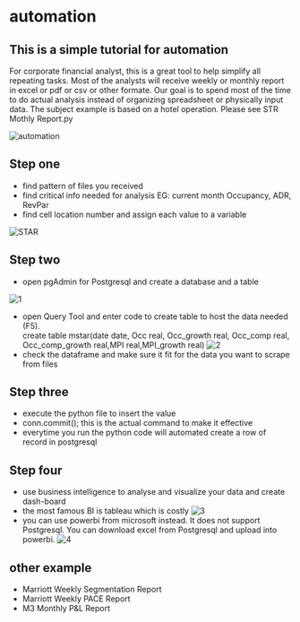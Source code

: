 # automation
## This is a simple tutorial for automation
For corporate financial analyst,  this is a great tool to help simplify all repeating tasks. 
Most of the analysts will receive weekly or monthly report in excel or pdf or csv or other formate.
Our goal is to spend most of the time to do actual analysis instead of organizing spreadsheet or physically input data.
The subject example is based on a hotel operation. Please see STR Mothly Report.py

![automation](https://user-images.githubusercontent.com/46503526/73231851-5d46f100-4179-11ea-99f6-700f147bff87.jpg)

## Step one 

- find pattern of files you received
- find critical info needed for analysis EG: current month Occupancy, ADR, RevPar
- find cell location number and assign each value to a variable 

![STAR](https://user-images.githubusercontent.com/46503526/73231891-7cde1980-4179-11ea-9f1a-7938b1956d19.PNG)

## Step two 
- open pgAdmin for Postgresql and create a database and a table 

![1](https://user-images.githubusercontent.com/46503526/73232389-faeef000-417a-11ea-8261-1da557182b48.PNG)
- open Query Tool and enter code to create table to host the data needed (F5).  
create table mstar(date date, Occ real, Occ_growth real, Occ_comp real, Occ_comp_growth real,MPI real,MPI_growth real)
![2](https://user-images.githubusercontent.com/46503526/73232568-92544300-417b-11ea-834d-c3bea7d96928.PNG)
- check the dataframe and make sure it fit for the data you want to scrape from files

## Step three 
- execute the python file to insert the value 
- conn.commit(); this is the actual command to make it effective
- everytime you run the python code will automated create a row of record in postgresql

## Step four
- use business intelligence to analyse and visualize your data and create dash-board
- the most famous BI is tableau which is costly
![3](https://user-images.githubusercontent.com/46503526/73233023-3e356880-4153-11ea-9d8c-c7544ccae94f.PNG)
- you can use powerbi from microsoft instead. It does not support Postgresql. You can download excel from Postgresql and upload into powerbi. 
![4](https://user-images.githubusercontent.com/46503526/73233123-8f455c80-4153-11ea-8928-4643ed0e45b4.PNG)

## other example
- Marriott Weekly Segmentation Report
- Marriott Weekly PACE Report
- M3 Monthly  P&L Report 

